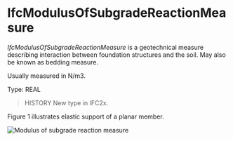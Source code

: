 # IfcModulusOfSubgradeReactionMeasure

_IfcModulusOfSubgradeReactionMeasure_ is a geotechnical measure describing interaction between foundation structures and the soil. May also be known as bedding measure.

Usually measured in N/m3.

Type: REAL

> HISTORY New type in IFC2x.

Figure 1 illustrates elastic support of a planar member.

![Modulus of subgrade reaction measure](../../../../figures/ifcmodulusofsubgradereactionmeasure.gif "Figure 1 &mdash; Modulus of subgrade reaction measure")
